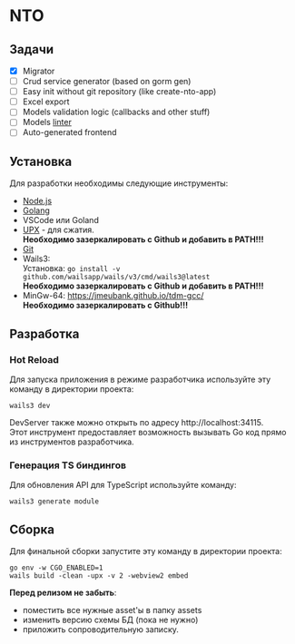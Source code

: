 # NTO

## Задачи
- [x] Migrator
- [ ] Crud service generator (based on gorm gen)
- [ ] Easy init without git repository (like create-nto-app)
- [ ] Excel export
- [ ] Models validation logic (callbacks and other stuff)
- [ ] Models [linter](https://git.gogacoder.ru/NTO/gormlint)
- [ ] Auto-generated frontend  

## Установка

Для разработки необходимы следующие инструменты:
* [Node.js](https://nodejs.org/en)
* [Golang](https://go.dev/dl/) 
* VSCode или Goland
* [UPX](https://github.com/upx/upx/releases/latest) - для сжатия.  
**Необходимо зазеркалировать с Github и добавить в PATH!!!**
* [Git](https://git-scm.com/)
* Wails3:  
Установка:
`go install -v github.com/wailsapp/wails/v3/cmd/wails3@latest`  
**Необходимо зазеркалировать с Github и добавить в PATH!!!**
* MinGw-64: https://jmeubank.github.io/tdm-gcc/  
**Необходимо зазеркалировать с Github!!!**

## Разработка
### Hot Reload
Для запуска приложения в режиме разработчика используйте эту команду в директории проекта:
```
wails3 dev
```  
DevServer также можно открыть по адресу http://localhost:34115.  
Этот инструмент предоставляет возможность вызывать Go код прямо из инструментов разработчика.

### Генерация TS биндингов
Для обновления API для TypeScript используйте команду:
```
wails3 generate module
```

## Сборка

Для финальной сборки запустите эту команду в директории проекта:
```
go env -w CGO_ENABLED=1
wails build -clean -upx -v 2 -webview2 embed
```
**Перед релизом не забыть**:
* поместить все нужные asset'ы в папку assets
* изменить версию схемы БД (пока не нужно)
* приложить сопроводительную записку.
